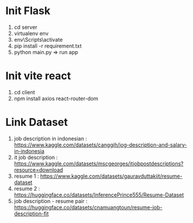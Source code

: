 # Init Flask
1. cd server
2. virtualenv env
3. env\Scripts\activate
4. pip install -r requirement.txt
5. python main.py => run app

# Init vite react
1. cd client
2. npm install axios react-router-dom

# Link Dataset
1. job description in indonesian : https://www.kaggle.com/datasets/canggih/jog-description-and-salary-in-indonesia
2. it job description : https://www.kaggle.com/datasets/mscgeorges/itjobpostdescriptions?resource=download
3. resume 1 : https://www.kaggle.com/datasets/gauravduttakiit/resume-dataset
4. resume 2 : https://huggingface.co/datasets/InferencePrince555/Resume-Dataset
5. job description - resume pair : https://huggingface.co/datasets/cnamuangtoun/resume-job-description-fit 